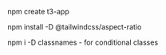 npm create t3-app

npm install -D @tailwindcss/aspect-ratio

npm i -D classnames - for conditional classes